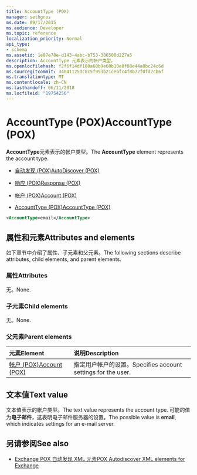 ```yaml
---
title: AccountType (POX)
manager: sethgros
ms.date: 09/17/2015
ms.audience: Developer
ms.topic: reference
localization_priority: Normal
api_type:
- schema
ms.assetid: 1e87e78e-d143-4abc-b753-386500d227a5
description: AccountType 元素表示的帐户类型。
ms.openlocfilehash: f2f6f14df180a68b9e68b10e8f88e44a0bc24c6d
ms.sourcegitcommit: 34041125dc8c5f993b21cebfc4f8b72f0fd2cb6f
ms.translationtype: MT
ms.contentlocale: zh-CN
ms.lasthandoff: 06/11/2018
ms.locfileid: "19754256"
---
```

# <a name="accounttype-pox"></a><span data-ttu-id="73117-103">AccountType (POX)</span><span class="sxs-lookup"><span data-stu-id="73117-103">AccountType (POX)</span></span>

<span data-ttu-id="73117-104">**AccountType**元素表示的帐户类型。</span><span class="sxs-lookup"><span data-stu-id="73117-104">The **AccountType** element represents the account type.</span></span> 
  
- [<span data-ttu-id="73117-105">自动发现 (POX)</span><span class="sxs-lookup"><span data-stu-id="73117-105">AutoDiscover (POX)</span></span>](autodiscover-pox.md)
  
- [<span data-ttu-id="73117-106">响应 (POX)</span><span class="sxs-lookup"><span data-stu-id="73117-106">Response (POX)</span></span>](response-pox.md)
  
- [<span data-ttu-id="73117-107">帐户 (POX)</span><span class="sxs-lookup"><span data-stu-id="73117-107">Account (POX)</span></span>](account-pox.md)
  
- [<span data-ttu-id="73117-108">AccountType (POX)</span><span class="sxs-lookup"><span data-stu-id="73117-108">AccountType (POX)</span></span>](accounttype-pox.md)
  
```xml
<AccountType>email</AccountType>
```

## <a name="attributes-and-elements"></a><span data-ttu-id="73117-109">属性和元素</span><span class="sxs-lookup"><span data-stu-id="73117-109">Attributes and elements</span></span>

<span data-ttu-id="73117-110">如下章节中介绍了属性、子元素和父元素。</span><span class="sxs-lookup"><span data-stu-id="73117-110">The following sections describe attributes, child elements, and parent elements.</span></span>
  
### <a name="attributes"></a><span data-ttu-id="73117-111">属性</span><span class="sxs-lookup"><span data-stu-id="73117-111">Attributes</span></span>

<span data-ttu-id="73117-112">无。</span><span class="sxs-lookup"><span data-stu-id="73117-112">None.</span></span>
  
### <a name="child-elements"></a><span data-ttu-id="73117-113">子元素</span><span class="sxs-lookup"><span data-stu-id="73117-113">Child elements</span></span>

<span data-ttu-id="73117-114">无。</span><span class="sxs-lookup"><span data-stu-id="73117-114">None.</span></span>
  
### <a name="parent-elements"></a><span data-ttu-id="73117-115">父元素</span><span class="sxs-lookup"><span data-stu-id="73117-115">Parent elements</span></span>

|<span data-ttu-id="73117-116">**元素**</span><span class="sxs-lookup"><span data-stu-id="73117-116">**Element**</span></span>|<span data-ttu-id="73117-117">**说明**</span><span class="sxs-lookup"><span data-stu-id="73117-117">**Description**</span></span>|
|:-----|:-----|
|[<span data-ttu-id="73117-118">帐户 (POX)</span><span class="sxs-lookup"><span data-stu-id="73117-118">Account (POX)</span></span>](account-pox.md) <br/> |<span data-ttu-id="73117-119">指定用户帐户的设置。</span><span class="sxs-lookup"><span data-stu-id="73117-119">Specifies account settings for the user.</span></span>  <br/> |
   
## <a name="text-value"></a><span data-ttu-id="73117-120">文本值</span><span class="sxs-lookup"><span data-stu-id="73117-120">Text value</span></span>

<span data-ttu-id="73117-121">文本值表示的帐户类型。</span><span class="sxs-lookup"><span data-stu-id="73117-121">The text value represents the account type.</span></span> <span data-ttu-id="73117-122">可能的值为**电子邮件**，这表明电子邮件服务器的设置。</span><span class="sxs-lookup"><span data-stu-id="73117-122">The possible value is **email**, which indicates settings for an e-mail server.</span></span> 
  
## <a name="see-also"></a><span data-ttu-id="73117-123">另请参阅</span><span class="sxs-lookup"><span data-stu-id="73117-123">See also</span></span>

- [<span data-ttu-id="73117-124">Exchange POX 自动发现 XML 元素</span><span class="sxs-lookup"><span data-stu-id="73117-124">POX Autodiscover XML elements for Exchange</span></span>](pox-autodiscover-xml-elements-for-exchange.md)

